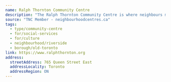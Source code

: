 ```yaml
---
name: Ralph Thornton Community Centre
description: "The Ralph Thornton Community Centre is where neighbours meet, events are celebrated, programs are enjoyed, and support is exchanged. We develop programs, nourish culture, and empower citizens action. We work with agencies, individuals, and groups to build the capacity of a caring, healthy, and vibrant community."
source: "TNC Member - neighbourhoodcentres.ca"
tags:
  - type/community-centre
  - for/social-services
  - for/culture
  - neighbourhood/riverside
  - borough/old-toronto
link: https://www.ralphthornton.org
address:
  streetAddress: 765 Queen Street East
  addressLocality: Toronto
  addressRegion: ON
---
```

